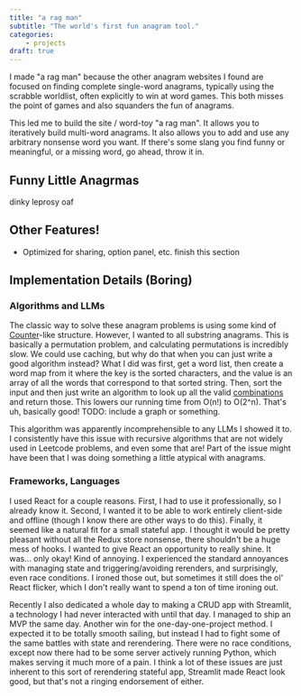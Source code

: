 ```yaml
---
title: "a rag man"
subtitle: "The world's first fun anagram tool."
categories:
    - projects
draft: true
---
```


I made "a rag man" because the other anagram websites I found are focused on finding complete single-word anagrams, typically using the scrabble worldlist, often explicitly to win at word games. This both misses the point of games and also squanders the fun of anagrams.

This led me to build the site / word-toy "a rag man". It allows you to iteratively build multi-word anagrams. It also allows you to add and use any arbitrary nonsense word you want. If there's some slang you find funny or meaningful, or a missing word, go ahead, throw it in.

## Funny Little Anagrmas

dinky leprosy oaf

## Other Features!

- Optimized for sharing, option panel, etc. finish this section

## Implementation Details (Boring)

### Algorithms and LLMs

The classic way to solve these anagram problems is using some kind of [Counter]()-like structure. However, I wanted to all substring anagrams. This is basically a permutation problem, and calculating permutations is incredibly slow. We could use caching, but why do that when you can just write a good algorithm instead? What I did was first, get a word list, then create a word map from it where the key is the sorted characters, and the value is an array of all the words that correspond to that sorted string. Then, sort the input and then just write an algorithm to look up all the valid [combinations]() and return those. This lowers our running time from O(n!) to O(2^n). That's uh, basically good! TODO: include a graph or something.

This algorithm was apparently incomprehensible to any LLMs I showed it to. I consistently have this issue with recursive algorithms that are not widely used in Leetcode problems, and even some that are! Part of the issue might have been that I was doing something a little atypical with anagrams.

### Frameworks, Languages

I used React for a couple reasons. First, I had to use it professionally, so I already know it. Second, I wanted it to be able to work entirely client-side and offline (though I know there are other ways to do this). Finally, it seemed like a natural fit for a small stateful app. I thought it would be pretty pleasant without all the Redux store nonsense, there shouldn't be a huge mess of hooks. I wanted to give React an opportunity to really shine. It was... only okay! Kind of annoying. I experienced the standard annoyances with managing state and triggering/avoiding rerenders, and surprisingly, even race conditions. I ironed those out, but sometimes it still does the ol' React flicker, which I don't really want to spend a ton of time ironing out.

Recently I also dedicated a whole day to making a CRUD app with Streamlit, a technology I had never interacted with until that day. I managed to ship an MVP the same day. Another win for the one-day-one-project method. I expected it to be totally smooth sailing, but instead I had to fight some of the same battles with state and rerendering. There were no race conditions, except now there had to be some server actively running Python, which makes serving it much more of a pain. I think a lot of these issues are just inherent to this sort of rerendering stateful app, Streamlit made React look good, but that's not a ringing endorsement of either.

